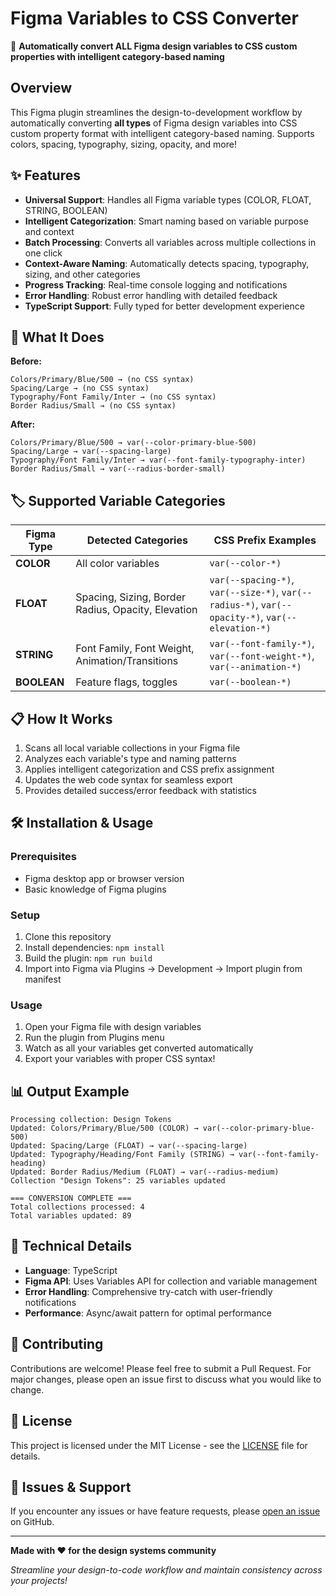 # Figma Variables to CSS Converter

🎨 **Automatically convert ALL Figma design variables to CSS custom properties with intelligent category-based naming**

## Overview

This Figma plugin streamlines the design-to-development workflow by automatically converting **all types** of Figma design variables into CSS custom property format with intelligent category-based naming. Supports colors, spacing, typography, sizing, opacity, and more!

## ✨ Features

- **Universal Support**: Handles all Figma variable types (COLOR, FLOAT, STRING, BOOLEAN)
- **Intelligent Categorization**: Smart naming based on variable purpose and context
- **Batch Processing**: Converts all variables across multiple collections in one click
- **Context-Aware Naming**: Automatically detects spacing, typography, sizing, and other categories
- **Progress Tracking**: Real-time console logging and notifications
- **Error Handling**: Robust error handling with detailed feedback
- **TypeScript Support**: Fully typed for better development experience

## 🚀 What It Does

**Before:**
```
Colors/Primary/Blue/500 → (no CSS syntax)
Spacing/Large → (no CSS syntax)
Typography/Font Family/Inter → (no CSS syntax)
Border Radius/Small → (no CSS syntax)
```

**After:**
```
Colors/Primary/Blue/500 → var(--color-primary-blue-500)
Spacing/Large → var(--spacing-large)
Typography/Font Family/Inter → var(--font-family-typography-inter)
Border Radius/Small → var(--radius-border-small)
```

## 🏷️ Supported Variable Categories

| Figma Type | Detected Categories | CSS Prefix Examples |
|------------|-------------------|-------------------|
| **COLOR** | All color variables | `var(--color-*)` |
| **FLOAT** | Spacing, Sizing, Border Radius, Opacity, Elevation | `var(--spacing-*)`, `var(--size-*)`, `var(--radius-*)`, `var(--opacity-*)`, `var(--elevation-*)` |
| **STRING** | Font Family, Font Weight, Animation/Transitions | `var(--font-family-*)`, `var(--font-weight-*)`, `var(--animation-*)` |
| **BOOLEAN** | Feature flags, toggles | `var(--boolean-*)` |

## 📋 How It Works

1. Scans all local variable collections in your Figma file
2. Analyzes each variable's type and naming patterns
3. Applies intelligent categorization and CSS prefix assignment
4. Updates the web code syntax for seamless export
5. Provides detailed success/error feedback with statistics

## 🛠️ Installation & Usage

### Prerequisites
- Figma desktop app or browser version
- Basic knowledge of Figma plugins

### Setup
1. Clone this repository
2. Install dependencies: `npm install`
3. Build the plugin: `npm run build`
4. Import into Figma via Plugins → Development → Import plugin from manifest

### Usage
1. Open your Figma file with design variables
2. Run the plugin from Plugins menu
3. Watch as all your variables get converted automatically
4. Export your variables with proper CSS syntax!

## 📊 Output Example

```
Processing collection: Design Tokens
Updated: Colors/Primary/Blue/500 (COLOR) → var(--color-primary-blue-500)
Updated: Spacing/Large (FLOAT) → var(--spacing-large)
Updated: Typography/Heading/Font Family (STRING) → var(--font-family-heading)
Updated: Border Radius/Medium (FLOAT) → var(--radius-medium)
Collection "Design Tokens": 25 variables updated

=== CONVERSION COMPLETE ===
Total collections processed: 4
Total variables updated: 89
```

## 🔧 Technical Details

- **Language**: TypeScript
- **Figma API**: Uses Variables API for collection and variable management
- **Error Handling**: Comprehensive try-catch with user-friendly notifications
- **Performance**: Async/await pattern for optimal performance

## 🤝 Contributing

Contributions are welcome! Please feel free to submit a Pull Request. For major changes, please open an issue first to discuss what you would like to change.

## 📝 License

This project is licensed under the MIT License - see the [LICENSE](LICENSE) file for details.

## 🐛 Issues & Support

If you encounter any issues or have feature requests, please [open an issue](../../issues) on GitHub.

---

**Made with ❤️ for the design systems community**

*Streamline your design-to-code workflow and maintain consistency across your projects!*
